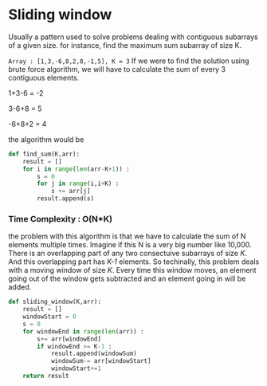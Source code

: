 
# Sliding window

Usually a pattern used to solve problems dealing with contiguous subarrays of a given size.
for instance, find the maximum sum subarray of size K.

``
Array : [1,3,-6,8,2,8,-1,5], K = 3
``
If we were to find the solution using brute force algorithm, we will have to calculate the sum of every 3 contiguous elements. 

1+3-6 = -2

3-6+8 = 5

-6+8+2 = 4

the algorithm would be
```python
def find_sum(K,arr):
    result = []
    for i in range(len(arr-K+1)) :
        s = 0
        for j in range(i,i+K) :
            s += arr[j]
        result.append(s)
```

### Time Complexity : O(N*K)
the problem with this algorithm is that we have to calculate the sum of N elements multiple times. Imagine if this N is a very big number like 10,000. 
There is an overlapping part of any two consectuive subarrays of size *K*. And this overlapping part has *K-1* elements. So techinally, this problem deals with a moving window of size *K*. Every time this window moves, an element going out of the window gets subtracted and an element going in will be added. 


```python
def sliding_window(K,arr):
    result = []
    windowStart = 0
    s = 0
    for windowEnd in range(len(arr)) :
        s+= arr[windowEnd]
        if windowEnd >= K-1 :
            result.append(windowSum)
            windowSum-= arr[windowStart]
            windowStart+=1
    return result        
```
